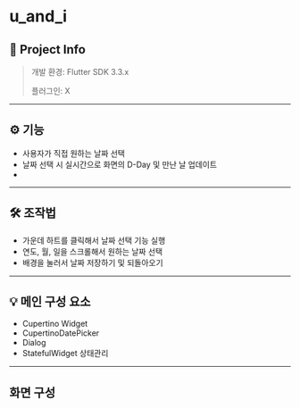 # u_and_i

## 📃 Project Info
> 개발 환경: Flutter SDK 3.3.x
>
> 플러그인: X

***

## ⚙️ 기능
- 사용자가 직접 원하는 날짜 선택
- 날짜 선택 시 실시간으로 화면의 D-Day 및 만난 날 업데이트
- 
***

## 🛠️ 조작법
- 가운데 하트를 클릭해서 날짜 선택 기능 실행
- 연도, 월, 일을 스크롤해서 원하는 날짜 선택
- 배경을 눌러서 날짜 저장하기 및 되돌아오기
***

## 💡 메인 구성 요소
- Cupertino Widget
- CupertinoDatePicker
- Dialog
- StatefulWidget 상태관리
  
***

## 화면 구성
